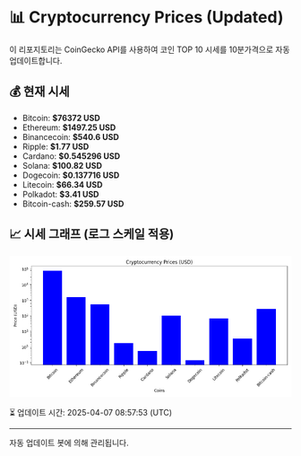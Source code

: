 
# 📊 Cryptocurrency Prices (Updated)

이 리포지토리는 CoinGecko API를 사용하여 코인 TOP 10 시세를 10분가격으로 자동 업데이트합니다.

## 💰 현재 시세
- Bitcoin: **$76372 USD**
- Ethereum: **$1497.25 USD**
- Binancecoin: **$540.6 USD**
- Ripple: **$1.77 USD**
- Cardano: **$0.545296 USD**
- Solana: **$100.82 USD**
- Dogecoin: **$0.137716 USD**
- Litecoin: **$66.34 USD**
- Polkadot: **$3.41 USD**
- Bitcoin-cash: **$259.57 USD**

## 📈 시세 그래프 (로그 스케일 적용)
![Crypto Prices](crypto_prices.png)

⏳ 업데이트 시간: 2025-04-07 08:57:53 (UTC)

---
자동 업데이트 봇에 의해 관리됩니다.
